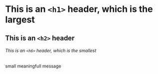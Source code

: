 # This is an `<h1>` header, which is the largest

## This is an `<h2>` header

###### This is an `<h6>` header, which is the smallest

small meaningfull message
